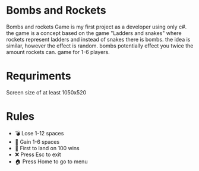 # Bombs and Rockets
Bombs and rockets Game is my first project as a developer using only c#.
the game is a concept based on the game "Ladders and snakes" where rockets represent ladders and instead of snakes there is bombs. the idea is similar, however the effect is random. bombs potentially effect you twice the amount rockets can. game for 1-6 players.

# Requriments
Screen size of at least 1050x520

# Rules
<ul>
            <li> 💣 Lose 1-12 spaces</li>
            <li> 🚀 Gain 1-6 spaces</li>
            <li> 🛬 First to land on 100 wins</li>
            <li> ❌ Press Esc to exit </li>
            <li> 🏠 Press Home to go to menu </li>
</ul>
